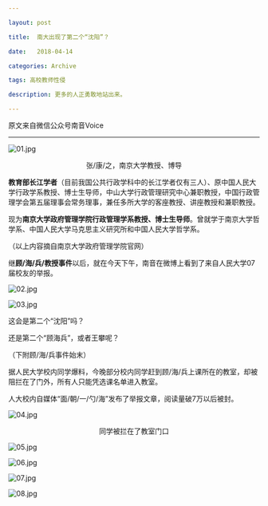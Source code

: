 ```yaml
---

layout: post

title:  南大出现了第二个“沈阳”？

date:   2018-04-14

categories: Archive

tags: 高校教师性侵

description: 更多的人正勇敢地站出来。

---
```


原文来自微信公众号南音Voice

---

![01.jpg](https://i.loli.net/2018/04/14/5ad1f8cf5a401.jpg)

<center>张/康/之，南京大学教授、博导</center>

**教育部长江学者**（目前我国公共行政学科中的长江学者仅有三人）、原中国人民大学行政学系教授、博士生导师，中山大学行政管理研究中心兼职教授，中国行政管理学会第五届理事会常务理事，兼任多所大学的客座教授、讲座教授和兼职教授。

现为**南京大学政府管理学院行政管理学系教授、博士生导师**。曾就学于南京大学哲学系、中国人民大学马克思主义研究所和中国人民大学哲学系。

（以上内容摘自南京大学政府管理学院官网）

继**顾/海/兵/教授事件**以后，就在今天下午，南音在微博上看到了来自人民大学07届校友的举报。

![02.jpg](https://i.loli.net/2018/04/14/5ad1f940c8010.jpg)

![03.jpg](https://i.loli.net/2018/04/14/5ad1f98b83273.jpg)

这会是第二个“沈阳”吗？

还是第二个“顾海兵”，或者王攀呢？

（下附顾/海/兵事件始末）

据人民大学校内同学爆料，今晚部分校内同学赶到顾/海/兵上课所在的教室，却被阻拦在了门外，所有人只能凭选课名单进入教室。

人大校内自媒体“面/朝/一/勺/海”发布了举报文章，阅读量破7万以后被封。

![04.jpg](https://i.loli.net/2018/04/14/5ad1f9f132aa8.jpg)

<center>同学被拦在了教室门口</center>

![05.jpg](https://i.loli.net/2018/04/14/5ad1fb11119cd.jpg)

![06.jpg](https://i.loli.net/2018/04/14/5ad1fb4cbe179.jpg)

![07.jpg](https://i.loli.net/2018/04/14/5ad1fb63c3add.jpg)

![08.jpg](https://i.loli.net/2018/04/14/5ad1fbaf377ec.jpg)
